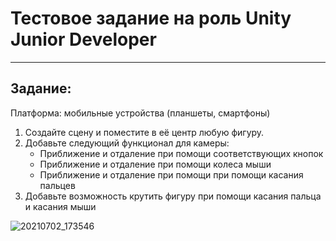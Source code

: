 # Тестовое задание на роль Unity Junior Developer

---

## Задание:

Платформа: мобильные устройства (планшеты, смартфоны)
1. Создайте сцену и поместите в её центр любую фигуру.
2. Добавьте следующий функционал для камеры:
   - Приближение и отдаление при помощи соответствующих кнопок
   - Приближение и отдаление при помощи колеса мыши
   - Приближение и отдаление при помощи при помощи касания пальцев
3. Добавьте возможность крутить фигуру при помощи касания пальца и касания мыши

![20210702_173546](https://user-images.githubusercontent.com/42170867/124262480-4e2d5500-db5c-11eb-8590-f885e150d9ab.gif)
